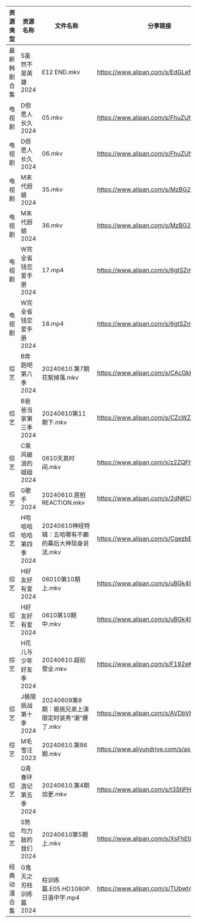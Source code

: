 | 资源类型   | 资源名称          | 文件名称                             | 分享链接                                      | 更新时间                |
| ------ | ------------- | -------------------------------- | ----------------------------------------- | ------------------- |
| 最新韩剧合集 | S虽然不是英雄2024   | E12 END.mkv                      | https://www.alipan.com/s/EdGLefHeWvz      | 2024-06-10 00:06:37 |
| 电视剧    | D但愿人长久2024    | 05.mkv                           | https://www.alipan.com/s/FhuZUhrsRyc      | 2024-06-10 00:05:17 |
| 电视剧    | D但愿人长久2024    | 06.mkv                           | https://www.alipan.com/s/FhuZUhrsRyc      | 2024-06-10 00:05:16 |
| 电视剧    | M末代厨娘2024     | 35.mkv                           | https://www.alipan.com/s/MzBG2dCbCix      | 2024-06-10 14:05:36 |
| 电视剧    | M末代厨娘2024     | 36.mkv                           | https://www.alipan.com/s/MzBG2dCbCix      | 2024-06-10 14:05:36 |
| 电视剧    | W完全省钱恋爱手册2024 | 17.mp4                           | https://www.alipan.com/s/6gtSZmCtHmc      | 2024-06-10 00:06:44 |
| 电视剧    | W完全省钱恋爱手册2024 | 18.mp4                           | https://www.alipan.com/s/6gtSZmCtHmc      | 2024-06-10 00:06:43 |
| 综艺     | B奔跑吧第八季2024   | 20240610.第7期 花絮掉落.mkv            | https://www.alipan.com/s/CAcGkk8vZXT      | 2024-06-10 14:06:42 |
| 综艺     | B爸爸当家第三季2024  | 20240610第11期下.mkv                | https://www.alipan.com/s/CZcWZGAe35k      | 2024-06-10 14:06:45 |
| 综艺     | C乘风破浪的姐姐2024  | 0610天真时间.mkv                     | https://www.alipan.com/s/z2ZQFhKX5nR      | 2024-06-10 14:06:53 |
| 综艺     | G歌手2024       | 20240610.直拍REACTION.mkv          | https://www.alipan.com/s/2dNKCR1mK3D      | 2024-06-10 14:06:58 |
| 综艺     | H哈哈哈哈哈第四季2024 | 20240610神经特辑：五哈哪有不癫的幕后大神现身说法.mkv | https://www.alipan.com/s/CgezbEPvmVp      | 2024-06-10 14:07:01 |
| 综艺     | H好友好有爱2024    | 06010第10期上.mkv                   | https://www.alipan.com/s/uBGk49PACNT      | 2024-06-10 16:07:10 |
| 综艺     | H好友好有爱2024    | 0610第10期中.mkv                    | https://www.alipan.com/s/uBGk49PACNT      | 2024-06-10 16:07:10 |
| 综艺     | H花儿与少年好友季2024 | 20240610.超前营业.mkv                | https://www.alipan.com/s/F192eKH9dMy      | 2024-06-10 14:07:09 |
| 综艺     | J极限挑战第十季2024  | 20240609第8期：极挑兄弟上演限定时装秀“潮”爆了.mkv | https://www.alipan.com/s/AVDbVKDwyT9      | 2024-06-10 08:07:13 |
| 综艺     | M毛雪汪2023      | 20240610.第86期.mkv                | https://www.aliyundrive.com/s/asPqfgPRqAg | 2024-06-10 14:07:21 |
| 综艺     | Q青春环游记第五季2024 | 20240610.第4期加更.mkv               | https://www.alipan.com/s/t3StjPH9G3k      | 2024-06-10 14:07:35 |
| 综艺     | S势均力敌的我们2024  | 20240610第5期上.mkv                 | https://www.alipan.com/s/XsFhEtje2h7      | 2024-06-10 14:07:38 |
| 经典动漫合集 | G鬼灭之刃柱训练篇2024 | 柱训练篇.E05.HD1080P.日语中字.mp4        | https://www.alipan.com/s/TUbwt4s24F2      | 2024-06-10 08:08:57 |
